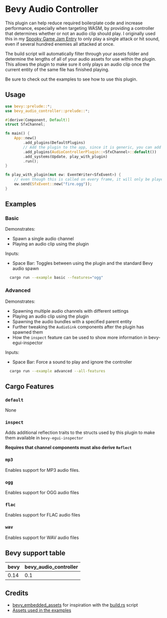 # Bevy Audio Controller

<!--
[![license](https://img.shields.io/crates/l/bevy_audio_controller)](https://github.com/TurtIeSocks/bevy_audio_controller#license) -->

This plugin can help reduce required boilerplate code and increase performance, especially when targeting WASM, by providing a controller that determines whether or not an audio clip should play. I originally used this in my [Spooky Game Jam Entry](https://turtiesocks.github.io/pumpkin-palooza/) to only play a single attack or hit sound, even if several hundred enemies all attacked at once.

The build script will automatically filter through your assets folder and determine the lengths of all of your audio assets for use within the plugin. This allows the plugin to make sure it only plays an audio clip once the current entity of the same file has finished playing.

Be sure to check out the examples to see how to use this plugin.

## Usage

```rust
use bevy::prelude::*;
use bevy_audio_controller::prelude::*;

#[derive(Component, Default)]
struct SfxChannel;

fn main() {
    App::new()
        .add_plugins(DefaultPlugins)
        // Add the plugin to the app, since it is generic, you can add as many channels as you want
        .add_plugins(AudioControllerPlugin::<SfxChannel>::default())
        .add_systems(Update, play_with_plugin)
        .run();
}

fn play_with_plugin(mut ew: EventWriter<SfxEvent>) {
    // even though this is called on every frame, it will only be played once the previous clip has finished
    ew.send(SfxEvent::new("fire.ogg"));
}
```

## Examples

### Basic

Demonstrates:

- Spawn a single audio channel
- Playing an audio clip using the plugin

Inputs:

- Space Bar: Toggles between using the plugin and the standard Bevy audio spawn

```sh
  cargo run --example basic --features="ogg"
```

### Advanced

Demonstrates:

- Spawning multiple audio channels with different settings
- Playing an audio clip using the plugin
- Spawning the audio bundles with a specified parent entity
- Further tweaking the `AudioSink` components after the plugin has spawned them
- How the `inspect` feature can be used to show more information in bevy-egui-inspector

Inputs:

- Space Bar: Force a sound to play and ignore the controller

```sh
  cargo run --example advanced --all-features
```

## Cargo Features

### `default`

None

### `inspect`

Adds additional reflection traits to the structs used by this plugin to make them available in `bevy-egui-inspector`

**Requires that channel components must also derive `Reflect`**

### `mp3`

Enables support for MP3 audio files.

### `ogg`

Enables support for OGG audio files

### `flac`

Enables support for FLAC audio files

### `wav`

Enables support for WAV audio files

## Bevy support table

| bevy | bevy_audio_controller |
| ---- | --------------------- |
| 0.14 | 0.1                   |

## Credits

- [bevy_embedded_assets](https://github.com/vleue/bevy_embedded_assets/tree/main) for inspiration with the [build.rs](./build.rs) script
- [Assets used in the examples](https://yourpalrob.itch.io/)

